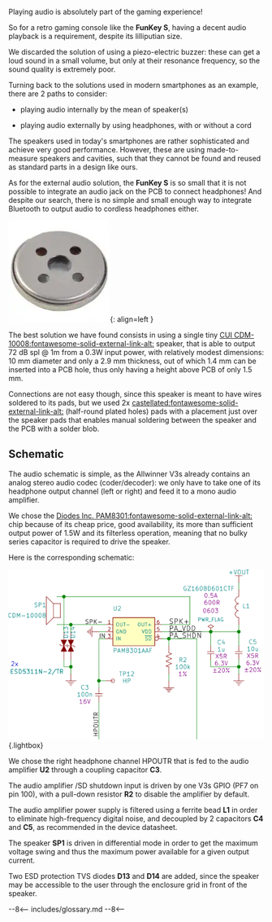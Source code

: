 Playing audio is absolutely part of the gaming experience!

So for a retro gaming console like the **FunKey S**, having a decent
audio playback is a requirement, despite its lilliputian size.

We discarded the solution of using a piezo-electric buzzer: these can
get a loud sound in a small volume, but only at their resonance
frequency, so the sound quality is extremely poor.

Turning back to the solutions used in modern smartphones as an
example, there are 2 paths to consider:

 - playing audio internally by the mean of speaker(s)

 - playing audio externally by using headphones, with or without a cord

The speakers used in today's smartphones are rather sophisticated and
achieve very good performance. However, these are using
made-to-measure speakers and cavities, such that they cannot be found
and reused as standard parts in a design like ours.

As for the external audio solution, the **FunKey S** is so small that
it is not possible to integrate an audio jack on the PCB to connect
headphones! And despite our search, there is no simple and small
enough way to integrate Bluetooth to output audio to cordless
headphones either.

![Speaker](/assets/images/Speaker.png){: align=left }

The best solution we have found consists in using a single tiny [CUI
CDM-10008:fontawesome-solid-external-link-alt:][1] speaker, that is
able to output 72 dB spl @ 1m from a 0.3W input power, with relatively
modest dimensions: 10 mm diameter and only a 2.9 mm thickness, out of
which 1.4 mm can be inserted into a PCB hole, thus only having a
height above PCB of only 1.5 mm.

Connections are not easy though, since this speaker is meant to have
wires soldered to its pads, but we used 2x
[castellated:fontawesome-solid-external-link-alt:][2] (half-round
plated holes) pads with a placement just over the speaker pads that
enables manual soldering between the speaker and the PCB with a solder
blob.

## Schematic

The audio schematic is simple, as the Allwinner V3s already
contains an analog stereo audio codec (coder/decoder): we only have to
take one of its headphone output channel (left or right) and feed it
to a mono audio amplifier.

We chose the [Diodes
Inc. PAM8301:fontawesome-solid-external-link-alt:][3] chip because of
its cheap price, good availability, its more than sufficient output
power of 1.5W and its filterless operation, meaning that no bulky
series capacitor is required to drive the speaker.

Here is the corresponding schematic:

![Audio Schematics](/assets/images/Audio_Schematics.png){.lightbox}

We chose the right headphone channel HPOUTR that is fed to the audio
amplifier **U2** through a coupling capacitor **C3**.

The audio amplifier /SD shutdown input is driven by one V3s GPIO (PF7
on pin 100), with a pull-down resistor **R2** to disable the amplifier
by default.

The audio amplifier power supply is filtered using a ferrite bead
**L1** in order to eliminate high-frequency digital noise, and
decoupled by 2 capacitors **C4** and **C5**, as recommended in the
device datasheet.

The speaker **SP1** is driven in differential mode in order to get the
maximum voltage swing and thus the maximum power available for a given
output current.

Two ESD protection TVS diodes **D13** and **D14** are added, since the
speaker may be accessible to the user through the enclosure grid in
front of the speaker.

[1]: https://www.cui.com/product/resource/cdm-10008.pdf
[2]: https://www.pcbdirectory.com/community/what-are-castellated-holes-on-a-pcb
[3]: https://www.diodes.com/assets/Datasheets/PAM8301.pdf

--8<--
includes/glossary.md
--8<--
